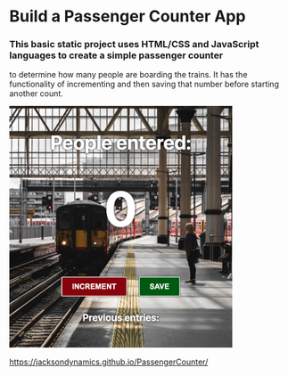 # Build a Passenger Counter App

### This basic static project uses HTML/CSS and JavaScript languages to create a simple passenger counter
to determine how many people are boarding the trains.  It has the functionality of incrementing and then 
saving that number before starting another count.


<img src="ScreenShot.png" width="400px">

https://jacksondynamics.github.io/PassengerCounter/

